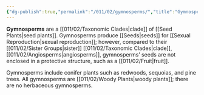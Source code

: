 ```yaml
---
{"dg-publish":true,"permalink":"/011/02/gymnosperms/","title":"Gymnosperms","tags":["BIOL412"],"noteIcon":"1","created":"2024-09-26T13:45:04.090-07:00","updated":"2024-10-03T23:21:13.181-07:00"}
---
```


**Gymnosperms** are a [[011/02/Taxonomic Clades\|clade]] of [[Seed Plants\|seed plants]]. Gymnosperms produce [[Seeds\|seeds]] for [[Sexual Reproduction\|sexual reproduction]]; however, compared to their [[011/02/Sister Groups\|sister]] [[011/02/Taxonomic Clades\|clade]], [[011/02/Angiosperms\|angiosperms]], gymnosperms’ seeds are not enclosed in a protective structure, such as a [[011/02/Fruit\|fruit]].

Gymnosperms include conifer plants such as redwoods, sequoias, and pine trees. All gymnosperms are [[011/02/Woody Plants\|woody plants]]; there are no herbaceous gymnosperms.